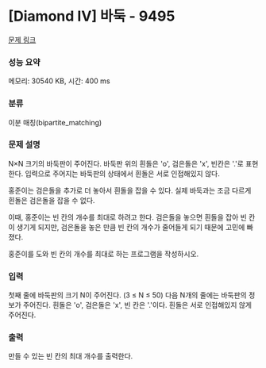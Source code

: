 # [Diamond IV] 바둑 - 9495 

[문제 링크](https://www.acmicpc.net/problem/9495) 

### 성능 요약

메모리: 30540 KB, 시간: 400 ms

### 분류

이분 매칭(bipartite_matching)

### 문제 설명

<p>N×N 크기의 바둑판이 주어진다. 바둑판 위의 흰돌은 'o', 검은돌은 'x', 빈칸은 '.'로 표현한다. 입력으로 주어지는 바둑판의 상태에서 흰돌은 서로 인접해있지 않다.</p>

<p>홍준이는 검은돌을 추가로 더 놓아서 흰돌을 잡을 수 있다. 실제 바둑과는 조금 다르게 흰돌은 검은돌을 잡을 수 없다.</p>

<p>이때, 홍준이는 빈 칸의 개수를 최대로 하려고 한다. 검은돌을 놓으면 흰돌을 잡아 빈 칸이 생기게 되지만, 검은돌을 놓은 만큼 빈 칸의 개수가 줄어들게 되기 때문에 고민에 빠졌다.</p>

<p>홍준이를 도와 빈 칸의 개수를 최대로 하는 프로그램을 작성하시오.</p>

### 입력 

 <p>첫째 줄에 바둑판의 크기 N이 주어진다. (3 ≤ N ≤ 50) 다음 N개의 줄에는 바둑판의 정보가 주어진다. 흰돌은 'o', 검은돌은 'x', 빈 칸은 '.'이다. 흰돌은 서로 인접해있지 않게 주어진다.</p>

### 출력 

 <p>만들 수 있는 빈 칸의 최대 개수를 출력한다.</p>

